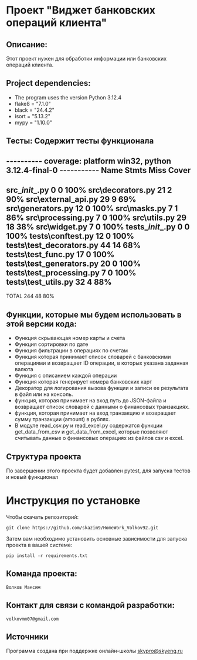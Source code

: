 # Проект "Виджет банковских операций клиента"

## Описание:

Этот проект нужен для обработки информации или банковских операций клиента.

## Project dependencies:

- The program uses the version Python 3.12.4
- flake8 = "7.1.0"
- black = "24.4.2"
- isort = "5.13.2"
- mypy = "1.10.0"

## Тесты: Содержит тесты функционала

---------- coverage: platform win32, python 3.12.4-final-0 -----------
Name                       Stmts   Miss  Cover
----------------------------------------------
src\__init__.py                0      0   100%
src\decorators.py             21      2    90%
src\external_api.py           29      9    69%
src\generators.py             12      0   100%
src\masks.py                   7      1    86%
src\processing.py              7      0   100%
src\utils.py                  29     18    38%
src\widget.py                  7      0   100%
tests\__init__.py              0      0   100%
tests\conftest.py             12      0   100%
tests\test_decorators.py      44     14    68%
tests\test_func.py            17      0   100%
tests\test_generators.py      20      0   100%
tests\test_processing.py       7      0   100%
tests\test_utils.py           32      4    88%
----------------------------------------------
TOTAL                        244     48    80%


## Функции, которые мы будем использовать в этой версии кода:

- Функция скрывающая номер карты и счета
- Функция сортировки по дате
- Функция фильтрации в операциях по счетам
- Функция которая принимает список словарей с банковскими операциями и возвращает ID операции, в которых указана
заданная валюта
- Функция с описанием каждой операции
- Функция которая генерирует номера банковских карт
- Декоратор для логирования вызова функции и записи ее результата в файл или на консоль.
- функция, которая принимает на вход путь до JSON-файла и возвращает список словарей с данными о финансовых транзакциях.
- функция, которая принимает на вход транзакцию и возвращает сумму транзакции (amount) в рублях.
- В модуле read_csv.py и read_excel.py содержатся функции get_data_from_csv и get_data_from_excel, которые позволяют считывать данные о финансовых операциях из файлов csv и excel.

## Структура проекта

По завершении этого проекта будет добавлен pytest, для запуска тестов и новый функционал

# Инструкция по установке

Чтобы скачать репозиторий:

`git clone https://github.com/skazim9/HomeWork_Volkov92.git`

Затем вам необходимо установить основные зависимости для запуска проекта в вашей системе:

```pip install -r requirements.txt```

## Команда проекта:

`Волков Максим`

## Контакт для связи с командой разработки:

`volkovmm07@gmail.com`

## Источники

Программа создана при поддержке онлайн-школы [skypro@skyeng.ru](https://sky.pro/#giftpopup)